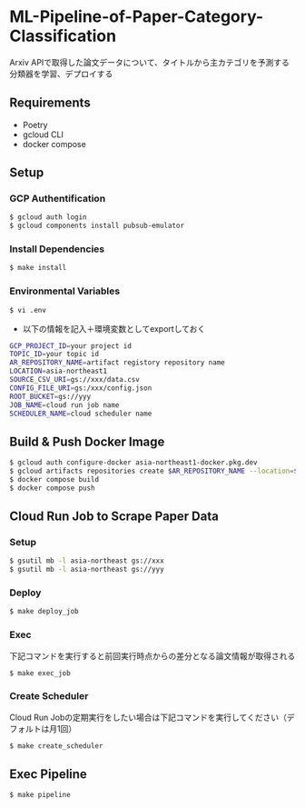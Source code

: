 # ML-Pipeline-of-Paper-Category-Classification
Arxiv APIで取得した論文データについて、タイトルから主カテゴリを予測する分類器を学習、デプロイする

## Requirements
- Poetry
- gcloud CLI
- docker compose

## Setup
### GCP Authentification
```bash
$ gcloud auth login
$ gcloud components install pubsub-emulator
```

### Install Dependencies
```bash
$ make install
```

### Environmental Variables
```bash
$ vi .env
```

- 以下の情報を記入＋環境変数としてexportしておく
```bash
GCP_PROJECT_ID=your project id
TOPIC_ID=your topic id
AR_REPOSITORY_NAME=artifact registory repository name
LOCATION=asia-northeast1
SOURCE_CSV_URI=gs://xxx/data.csv
CONFIG_FILE_URI=gs:/xxx/config.json
ROOT_BUCKET=gs://yyy
JOB_NAME=cloud run job name
SCHEDULER_NAME=cloud scheduler name
```

## Build & Push Docker Image
```bash
$ gcloud auth configure-docker asia-northeast1-docker.pkg.dev
$ gcloud artifacts repositories create $AR_REPOSITORY_NAME --location=$LOCATION --repository-format=docker
$ docker compose build
$ docker compose push
```

## Cloud Run Job to Scrape Paper Data
### Setup
```bash
$ gsutil mb -l asia-northeast gs://xxx
$ gsutil mb -l asia-northeast gs://yyy
```

### Deploy
```bash
$ make deploy_job
```

### Exec
下記コマンドを実行すると前回実行時点からの差分となる論文情報が取得される
```bash
$ make exec_job
```

### Create Scheduler
Cloud Run Jobの定期実行をしたい場合は下記コマンドを実行してください（デフォルトは月1回）
```bash
$ make create_scheduler
```

## Exec Pipeline
```bash
$ make pipeline
```
